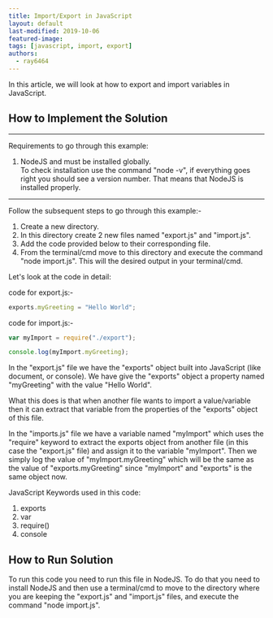 ```yaml
---
title: Import/Export in JavaScript  
layout: default  
last-modified: 2019-10-06  
featured-image:  
tags: [javascript, import, export]  
authors:  
  - ray6464
---
```


In this article, we will look at how to export and import variables in JavaScript.

## How to Implement the Solution
___
Requirements to go through this example:  
1. NodeJS and must be installed globally.  
To check installation use the command "node -v", if everything goes right you should see a version number. That means that NodeJS is installed properly.  
___
Follow the subsequent steps to go through this example:-  
1. Create a new directory.  
2. In this directory create 2 new files named "export.js" and "import.js".  
3. Add the code provided below to their corresponding file.  
4. From the terminal/cmd move to this directory and execute the command "node import.js". This will the desired output in your terminal/cmd.  

Let's look at the code in detail:  

code for export.js:-  

```javascript
exports.myGreeting = "Hello World";

```

code for import.js:-  

```javascript
var myImport = require("./export");

console.log(myImport.myGreeting);

```

In the "export.js" file we have the "exports" object built into JavaScript (like document, or console). We have give the "exports" object a property named "myGreeting" with the value "Hello World".

What this does is that when another file wants to import a value/variable then it can extract that variable from the properties of the "exports" object of this file.

In the "imports.js" file we have a variable named "myImport" which uses the "require" keyword to extract the exports object from another file (in this case the "export.js" file) and assign it to the variable "myImport". Then we simply log the value of "myImport.myGreeting" which will be the same as the value of "exports.myGreeting" since "myImport" and "exports" is the same object now.

JavaScript Keywords used in this code:  
1. exports  
2. var  
3. require()  
4. console  

## How to Run Solution

To run this code you need to run this file in NodeJS. To do that you need to install NodeJS and then use a terminal/cmd to move to the directory where you are keeping the "export.js" and "import.js" files, and execute the command "node import.js".
